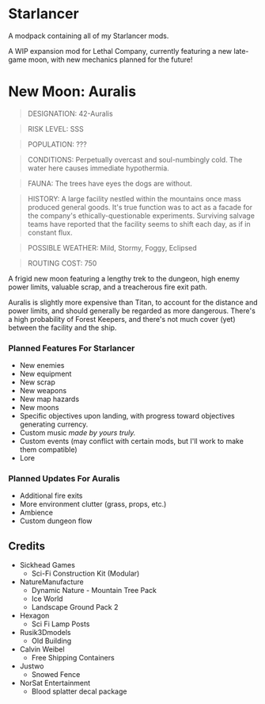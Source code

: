 # Starlancer
A modpack containing all of my Starlancer mods.

A WIP expansion mod for Lethal Company, currently featuring a new late-game moon, with new mechanics planned for the future!

# New Moon: Auralis
>DESIGNATION: 42-Auralis

>RISK LEVEL: SSS

>POPULATION: ???

>CONDITIONS: Perpetually overcast and soul-numbingly cold. The water here causes immediate hypothermia.

>FAUNA: The trees have eyes the dogs are without.

>HISTORY: A large facility nestled within the mountains once mass produced general goods. It's true function was to act as a facade for the company's ethically-questionable experiments. Surviving salvage teams have reported that the facility seems to shift each day, as if in constant flux.

>POSSIBLE WEATHER: Mild, Stormy, Foggy, Eclipsed

>ROUTING COST: 750

A frigid new moon featuring a lengthy trek to the dungeon, high enemy power limits, valuable scrap, and a treacherous fire exit path.

Auralis is slightly more expensive than Titan, to account for the distance and power limits, and should generally be regarded as more dangerous. There's a high probability of Forest Keepers, and there's not much cover (yet) between the facility and the ship.

### Planned Features For Starlancer
* New enemies
* New equipment
* New scrap
* New weapons
* New map hazards
* New moons
* Specific objectives upon landing, with progress toward objectives generating currency.
* Custom music _made by yours truly._
* Custom events (may conflict with certain mods, but I'll work to make them compatible)
* Lore

### Planned Updates For Auralis
* Additional fire exits
* More environment clutter (grass, props, etc.)
* Ambience
* Custom dungeon flow

## Credits
* Sickhead Games
  * Sci-Fi Construction Kit (Modular)
* NatureManufacture
  * Dynamic Nature - Mountain Tree Pack
  * Ice World
  * Landscape Ground Pack 2
* Hexagon
  * Sci Fi Lamp Posts
* Rusik3Dmodels
  * Old Building
* Calvin Weibel
  * Free Shipping Containers
* Justwo
  * Snowed Fence
* NorSat Entertainment
  * Blood splatter decal package